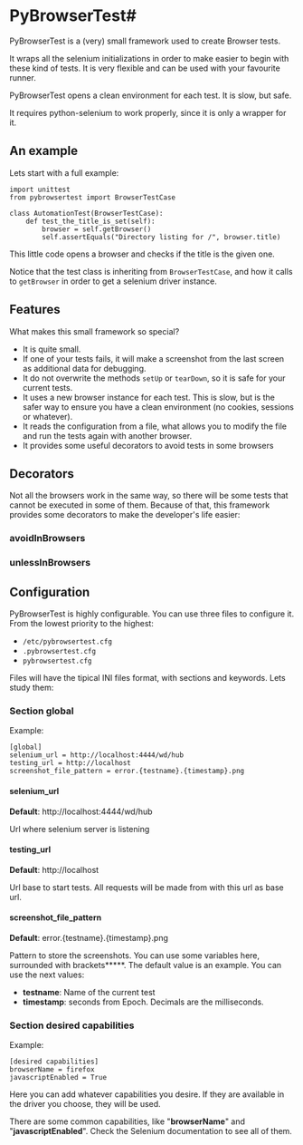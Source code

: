 # PyBrowserTest#

PyBrowserTest is a (very) small framework used to create Browser tests.

It wraps all the selenium initializations in order to make easier to
begin with these kind of tests. It is very flexible and can be used
with your favourite runner.

PyBrowserTest opens a clean environment for each test. It is slow, but
safe.

It requires python-selenium to work properly, since it is only a
wrapper for it.

## An example ##

Lets start with a full example:

    import unittest
    from pybrowsertest import BrowserTestCase

    class AutomationTest(BrowserTestCase):
        def test_the_title_is_set(self):
            browser = self.getBrowser()
            self.assertEquals("Directory listing for /", browser.title)


This little code opens a browser and checks if the title is the given
one.

Notice that the test class is inheriting from `BrowserTestCase`, and how it calls to `getBrowser` in order to get a selenium driver instance.


## Features ##

What makes this small framework so special?

- It is quite small.
- If one of your tests fails, it will make a screenshot from the last screen as additional data for debugging.
- It do not overwrite the methods `setUp` or `tearDown`, so it is safe for your current tests.
- It uses a new browser instance for each test. This is slow, but is the safer way to ensure you have a clean environment (no cookies, sessions or whatever).
- It reads the configuration from a file, what allows you to modify the file and run the tests again with another browser.
- It provides some useful decorators to avoid tests in some browsers


## Decorators ##

Not all the browsers work in the same way, so there will be some tests that cannot be executed in some of them. Because of that, this framework provides some decorators to make the developer's life easier:

### avoidInBrowsers ###
### unlessInBrowsers ###


## Configuration ##

PyBrowserTest is highly configurable. You can use three files to
configure it. From the lowest priority to the highest:

- `/etc/pybrowsertest.cfg`
- `.pybrowsertest.cfg`
- `pybrowsertest.cfg`

Files will have the tipical INI files format, with sections and keywords.
Lets study them:

### Section global ###

Example:

    [global]
    selenium_url = http://localhost:4444/wd/hub
    testing_url = http://localhost
    screenshot_file_pattern = error.{testname}.{timestamp}.png

#### selenium_url ####

**Default**: http://localhost:4444/wd/hub

Url where selenium server is listening

#### testing_url ####

**Default**: http://localhost

Url base to start tests. All requests will be made from with this url as base url.

#### screenshot_file_pattern ####

**Default**: error.{testname}.{timestamp}.png

Pattern to store the screenshots. You can use some variables here, surrounded with brackets*****. The default value is an example. You can use the next values:

- **testname**: Name of the current test
- **timestamp**: seconds from Epoch. Decimals are the milliseconds.

### Section desired capabilities ###

Example:

    [desired capabilities]
    browserName = firefox
    javascriptEnabled = True

Here you can add whatever capabilities you desire. If they are
available in the driver you choose, they will be used.

There are some common capabilities, like "**browserName**" and
"**javascriptEnabled**". Check the Selenium documentation to see all
of them.
